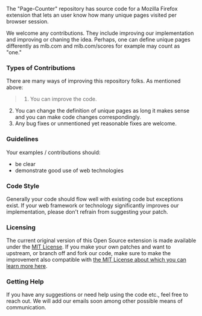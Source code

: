The "Page-Counter" repository has source code for a Mozilla Firefox extension that lets an user know how many unique pages
visited per browser session.  

We welcome any contributions.  They include improving our implementation and improving or chaning the idea.  Perhaps, one can 
define unique pages differently as mlb.com and mlb.com/scores for example may count as "one."

### Types of Contributions

There are many ways of improving this repository folks.  As mentioned above:
> 1. You can improve the code.
2. You can change the definition of unique pages as long it makes sense and you can make code changes correspondingly.
3. Any bug fixes or unmentioned yet reasonable fixes are welcome. 

### Guidelines
Your examples / contributions should:
* be clear
* demonstrate good use of web technologies

### Code Style
Generally your code should flow well with existing code but exceptions exist.  If your web framework or technology significantly improves our implementation, please don't refrain from suggesting your patch.

### Licensing
The current original version of this Open Source extension is made available under the [MIT License](https://github.com/nyu-ossd-s19/Page-Counter/blob/master/LICENSE).  If you make your own patches and want to upstream, or branch off and fork our code, make sure to make the improvement also compatible with [the MIT License about which you can learn more here](https://opensource.org/licenses/MIT).

### Getting Help
If you have any suggestions or need help using the code etc., feel free to reach out.  We will add our emails soon among other possible means of communication.

